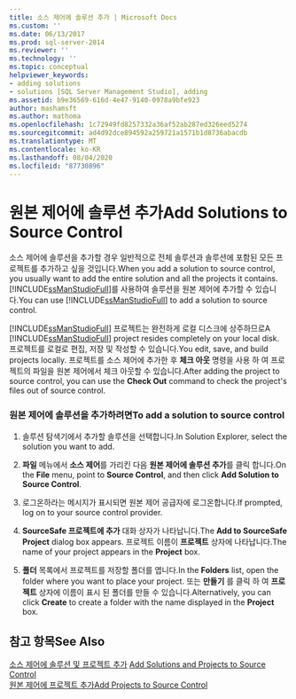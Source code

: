 ```yaml
---
title: 소스 제어에 솔루션 추가 | Microsoft Docs
ms.custom: ''
ms.date: 06/13/2017
ms.prod: sql-server-2014
ms.reviewer: ''
ms.technology: ''
ms.topic: conceptual
helpviewer_keywords:
- adding solutions
- solutions [SQL Server Management Studio], adding
ms.assetid: b9e36569-616d-4e47-9140-0978a9bfe923
author: mashamsft
ms.author: mathoma
ms.openlocfilehash: 1c72949fd8257332a36af52ab287ed326eed5274
ms.sourcegitcommit: ad4d92dce894592a259721a1571b1d8736abacdb
ms.translationtype: MT
ms.contentlocale: ko-KR
ms.lasthandoff: 08/04/2020
ms.locfileid: "87730896"
---
```

# <a name="add-solutions-to-source-control"></a><span data-ttu-id="ac5ec-102">원본 제어에 솔루션 추가</span><span class="sxs-lookup"><span data-stu-id="ac5ec-102">Add Solutions to Source Control</span></span>
  <span data-ttu-id="ac5ec-103">소스 제어에 솔루션을 추가할 경우 일반적으로 전체 솔루션과 솔루션에 포함된 모든 프로젝트를 추가하고 싶을 것입니다.</span><span class="sxs-lookup"><span data-stu-id="ac5ec-103">When you add a solution to source control, you usually want to add the entire solution and all the projects it contains.</span></span> <span data-ttu-id="ac5ec-104">[!INCLUDE[ssManStudioFull](../includes/ssmanstudiofull-md.md)]를 사용하여 솔루션을 원본 제어에 추가할 수 있습니다.</span><span class="sxs-lookup"><span data-stu-id="ac5ec-104">You can use [!INCLUDE[ssManStudioFull](../includes/ssmanstudiofull-md.md)] to add a solution to source control.</span></span>  
  
 <span data-ttu-id="ac5ec-105">[!INCLUDE[ssManStudioFull](../includes/ssmanstudiofull-md.md)] 프로젝트는 완전하게 로컬 디스크에 상주하므로</span><span class="sxs-lookup"><span data-stu-id="ac5ec-105">A [!INCLUDE[ssManStudioFull](../includes/ssmanstudiofull-md.md)] project resides completely on your local disk.</span></span> <span data-ttu-id="ac5ec-106">프로젝트를 로컬로 편집, 저장 및 작성할 수 있습니다.</span><span class="sxs-lookup"><span data-stu-id="ac5ec-106">You edit, save, and build projects locally.</span></span> <span data-ttu-id="ac5ec-107">프로젝트를 소스 제어에 추가한 후 **체크 아웃** 명령을 사용 하 여 프로젝트의 파일을 원본 제어에서 체크 아웃할 수 있습니다.</span><span class="sxs-lookup"><span data-stu-id="ac5ec-107">After adding the project to source control, you can use the **Check Out** command to check the project's files out of source control.</span></span>  
  
### <a name="to-add-a-solution-to-source-control"></a><span data-ttu-id="ac5ec-108">원본 제어에 솔루션을 추가하려면</span><span class="sxs-lookup"><span data-stu-id="ac5ec-108">To add a solution to source control</span></span>  
  
1.  <span data-ttu-id="ac5ec-109">솔루션 탐색기에서 추가할 솔루션을 선택합니다.</span><span class="sxs-lookup"><span data-stu-id="ac5ec-109">In Solution Explorer, select the solution you want to add.</span></span>  
  
2.  <span data-ttu-id="ac5ec-110">**파일** 메뉴에서 **소스 제어**를 가리킨 다음 **원본 제어에 솔루션 추가**를 클릭 합니다.</span><span class="sxs-lookup"><span data-stu-id="ac5ec-110">On the **File** menu, point to **Source Control**, and then click **Add Solution to Source Control**.</span></span>  
  
3.  <span data-ttu-id="ac5ec-111">로그온하라는 메시지가 표시되면 원본 제어 공급자에 로그온합니다.</span><span class="sxs-lookup"><span data-stu-id="ac5ec-111">If prompted, log on to your source control provider.</span></span>  
  
4.  <span data-ttu-id="ac5ec-112">**SourceSafe 프로젝트에 추가** 대화 상자가 나타납니다.</span><span class="sxs-lookup"><span data-stu-id="ac5ec-112">The **Add to SourceSafe Project** dialog box appears.</span></span> <span data-ttu-id="ac5ec-113">프로젝트 이름이 **프로젝트** 상자에 나타납니다.</span><span class="sxs-lookup"><span data-stu-id="ac5ec-113">The name of your project appears in the **Project** box.</span></span>  
  
5.  <span data-ttu-id="ac5ec-114">**폴더** 목록에서 프로젝트를 저장할 폴더를 엽니다.</span><span class="sxs-lookup"><span data-stu-id="ac5ec-114">In the **Folders** list, open the folder where you want to place your project.</span></span> <span data-ttu-id="ac5ec-115">또는 **만들기** 를 클릭 하 여 **프로젝트** 상자에 이름이 표시 된 폴더를 만들 수 있습니다.</span><span class="sxs-lookup"><span data-stu-id="ac5ec-115">Alternatively, you can click **Create** to create a folder with the name displayed in the **Project** box.</span></span>  
  
## <a name="see-also"></a><span data-ttu-id="ac5ec-116">참고 항목</span><span class="sxs-lookup"><span data-stu-id="ac5ec-116">See Also</span></span>  
 <span data-ttu-id="ac5ec-117">[소스 제어에 솔루션 및 프로젝트 추가](../../2014/database-engine/add-solutions-and-projects-to-source-control.md) </span><span class="sxs-lookup"><span data-stu-id="ac5ec-117">[Add Solutions and Projects to Source Control](../../2014/database-engine/add-solutions-and-projects-to-source-control.md) </span></span>  
 [<span data-ttu-id="ac5ec-118">원본 제어에 프로젝트 추가</span><span class="sxs-lookup"><span data-stu-id="ac5ec-118">Add Projects to Source Control</span></span>](../../2014/database-engine/add-projects-to-source-control.md)  
  
  
